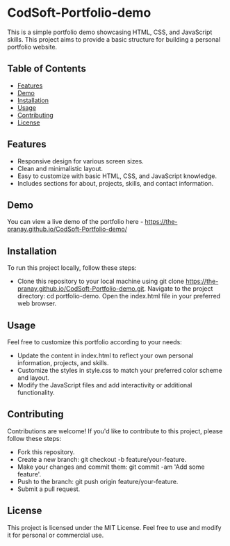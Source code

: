 # CodSoft-Portfolio-demo
This is a simple portfolio demo showcasing HTML, CSS, and JavaScript skills. This project aims to provide a basic structure for building a personal portfolio website.

## Table of Contents
- [Features](#Features)
- [Demo](#Demo)
- [Installation](#Installation)
- [Usage](#Usage)
- [Contributing](#Contributing)
- [License](#License)
 
## Features
- Responsive design for various screen sizes.
- Clean and minimalistic layout.
- Easy to customize with basic HTML, CSS, and JavaScript knowledge.
- Includes sections for about, projects, skills, and contact information.

## Demo
You can view a live demo of the portfolio here -   https://the-pranay.github.io/CodSoft-Portfolio-demo/

## Installation
To run this project locally, follow these steps:

- Clone this repository to your local machine using git clone https://the-pranay.github.io/CodSoft-Portfolio-demo.git.
Navigate to the project directory: cd portfolio-demo.
Open the index.html file in your preferred web browser.

## Usage
Feel free to customize this portfolio according to your needs:

- Update the content in index.html to reflect your own personal information, projects, and skills.
- Customize the styles in style.css to match your preferred color scheme and layout.
- Modify the JavaScript files and add interactivity or additional functionality.

## Contributing
Contributions are welcome! If you'd like to contribute to this project, please follow these steps:

- Fork this repository.
- Create a new branch: git checkout -b feature/your-feature.
- Make your changes and commit them: git commit -am 'Add some feature'.
- Push to the branch: git push origin feature/your-feature.
- Submit a pull request.

## License
This project is licensed under the MIT License. Feel free to use and modify it for personal or commercial use.

